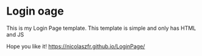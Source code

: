 # Login oage

This is my Login Page template. This template is simple and only has HTML and JS

Hope you like it! https://nicolaszfr.github.io/LoginPage/



